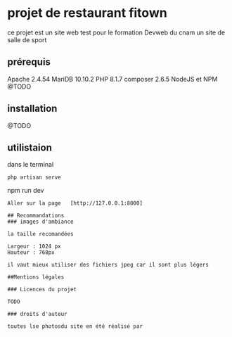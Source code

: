 # projet de restaurant fitown

ce projet est un site web test pour le formation Devweb du cnam
un site de salle de sport

## prérequis
Apache 2.4.54
MariDB 10.10.2
PHP 8.1.7
composer 2.6.5
NodeJS et NPM @TODO

## installation

@TODO

## utilistaion

dans le terminal

```
php artisan serve
```
npm run dev
```
Aller sur la page   [http://127.0.0.1:8000]

## Recommandations
### images d'ambiance

la taille recomandées 

Largeur : 1024 px
Hauteur : 768px

il vaut mieux utiliser des fichiers jpeg car il sont plus légers 

##Mentions légales

### Licences du projet

TODO

### droits d'auteur

toutes lse photosdu site en été réalisé par


